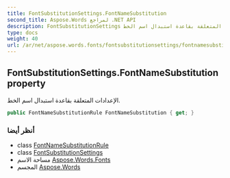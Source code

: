 ```yaml
---
title: FontSubstitutionSettings.FontNameSubstitution
second_title: Aspose.Words لمراجع .NET API
description: FontSubstitutionSettings ملكية. الإعدادات المتعلقة بقاعدة استبدال اسم الخط.
type: docs
weight: 40
url: /ar/net/aspose.words.fonts/fontsubstitutionsettings/fontnamesubstitution/
---
```

## FontSubstitutionSettings.FontNameSubstitution property

الإعدادات المتعلقة بقاعدة استبدال اسم الخط.

```csharp
public FontNameSubstitutionRule FontNameSubstitution { get; }
```

### أنظر أيضا

* class [FontNameSubstitutionRule](../../fontnamesubstitutionrule/)
* class [FontSubstitutionSettings](../)
* مساحة الاسم [Aspose.Words.Fonts](../../fontsubstitutionsettings/)
* المجسم [Aspose.Words](../../../)


